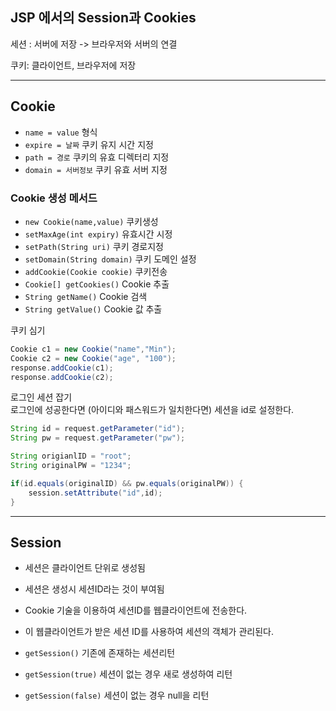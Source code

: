 ## JSP 에서의 Session과 Cookies
세션 : 서버에 저장
-> 브라우저와 서버의 연결

쿠키: 클라이언트, 브라우저에 저장

---

## Cookie
- `name = value` 형식
- `expire = 날짜` 쿠키 유지 시간 지정
- `path = 경로` 쿠키의 유효 디렉터리 지정
- `domain = 서버정보` 쿠키 유효 서버 지정

### Cookie 생성 메서드
- `new Cookie(name,value)` 쿠키생성
- `setMaxAge(int expiry)` 유효시간 시정
- `setPath(String uri)` 쿠키 경로지정
- `setDomain(String domain)` 쿠키 도메인 설정
- `addCookie(Cookie cookie)` 쿠키전송
- `Cookie[] getCookies()` Cookie 추출
- `String getName()` Cookie 검색
- `String getValue()` Cookie 값 추출


쿠키 심기
```java
Cookie c1 = new Cookie("name","Min");
Cookie c2 = new Cookie("age", "100");
response.addCookie(c1);
response.addCookie(c2);
```

로그인 세션 잡기 <br>
로그인에 성공한다면 (아이디와 패스워드가 일치한다면)
세션을 id로 설정한다.
```java
String id = request.getParameter("id");
String pw = request.getParameter("pw");

String origianlID = "root";
String originalPW = "1234";

if(id.equals(originalID) && pw.equals(originalPW)) {
    session.setAttribute("id",id);
}
```

---

## Session
- 세션은 클라이언트 단위로 생성됨
- 세션은 생성시 세션ID라는 것이 부여됨
- Cookie 기술을 이용하여 세션ID를 웹클라이언트에 전송한다.
- 이 웹클라이언트가 받은 세션 ID를 사용하여 세션의 객체가 관리된다.

- `getSession()` 기존에 존재하는 세션리턴
- `getSession(true)` 세션이 없는 경우 새로 생성하여 리턴
- `getSession(false)` 세션이 없는 경우 null을 리턴

